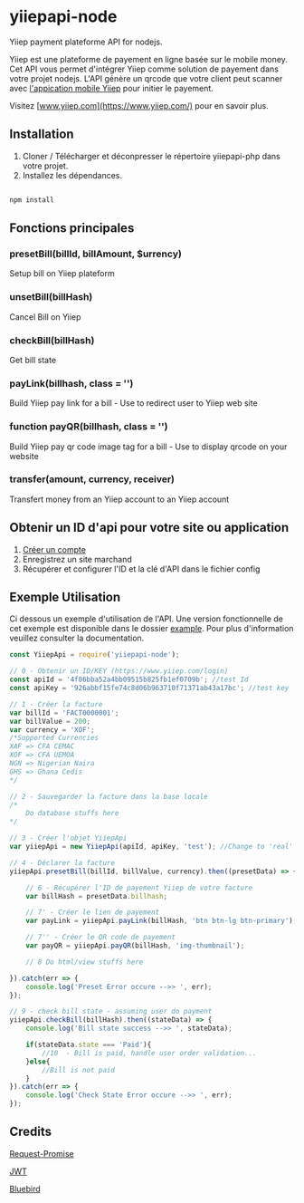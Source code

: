 # yiiepapi-node
Yiiep payment plateforme API for nodejs.

Yiiep est une plateforme de payement en ligne basée sur le mobile money. Cet API vous permet d'intégrer Yiiep  comme solution de payement dans votre projet nodejs. L'API génère un qrcode que votre client peut scanner avec [l'appication mobile Yiiep](https://play.google.com/store/apps/details?id=com.numerumservices.yiiep) pour initier le payement.

Visitez [www.yiiep.com](https://www.yiiep.com/) pour en savoir plus.

## Installation
1. Cloner / Télécharger et déconpresser le répertoire yiiepapi-php dans votre projet.
2. Installez les dépendances.

```bash

npm install

```

## Fonctions principales

### presetBill(billId, billAmount, $urrency)
Setup bill on Yiiep plateform


### unsetBill(billHash)
Cancel Bill on Yiiep


### checkBill(billHash)
Get bill state


### payLink(billhash, class = '')
Build Yiiep pay link for a bill - Use to redirect user to Yiiep web site


### function payQR(billhash, class = '')
Build Yiiep pay qr code image tag for a bill - Use to display qrcode on your website


### transfer(amount, currency, receiver)
Transfert money from an Yiiep account to an Yiiep account


## Obtenir un ID d'api pour votre site ou application
1. [Créer un compte](https://www.yiiep.com/login)
2. Enregistrez un site marchand
3. Récupérer et configurer l'ID et la clé d'API dans le fichier config


## Exemple Utilisation
Ci dessous un exemple d'utilisation de l'API. Une version fonctionnelle de cet exemple est disponible dans le dossier  [example](../../example).  Pour plus d'information veuillez consulter la documentation.

```javascript
const YiiepApi = require('yiiepapi-node');

// 0 - Obtenir un ID/KEY (https://www.yiiep.com/login) 
const apiId = '4f06bba52a4bb09515b825fb1ef0709b'; //test Id
const apiKey = '926abbf15fe74c8d06b963710f71371ab43a17bc'; //test key

// 1 - Créer la facture
var billId = 'FACT0000001';
var billValue = 200;
var currency = 'XOF';
/*Supported Currencies
XAF	=> CFA CEMAC
XOF	=> CFA UEMOA
NGN	=> Nigerian Naira
GHS	=> Ghana Cedis
*/

// 2 - Sauvegarder la facture dans la base locale
/* 
	Do database stuffs here
*/

// 3 - Créer l'objet YiiepApi
var yiiepApi = new YiiepApi(apiId, apiKey, 'test'); //Change to 'real' for production

// 4 - Déclarer la facture
yiiepApi.presetBill(billId, billValue, currency).then((presetData) => {

    // 6 - Récupérer l'ID de payement Yiiep de votre facture
    var billHash = presetData.billhash;

    // 7' - Créer le lien de payement 
    var payLink = yiiepApi.payLink(billHash, 'btn btn-lg btn-primary');

    // 7'' - Créer le QR code de payement
	var payQR = yiiepApi.payQR(billHash, 'img-thumbnail');

    // 8 Do html/view stuffs here

}).catch(err => {
    console.log('Preset Error occure -->> ', err);
});

// 9 - check bill state - assuming user do payment
yiiepApi.checkBill(billHash).then((stateData) => {
    console.log('Bill state success -->> ', stateData);

    if(stateData.state === 'Paid'){
        //10  - Bill is paid, handle user order validation...
    }else{
        //Bill is not paid
    }
}).catch(err => {
    console.log('Check State Error occure -->> ', err);
});

```

## Credits
[Request-Promise](https://github.com/request/request-promise#readme/)

[JWT](https://jwt.io/)

[Bluebird](http://bluebirdjs.com/docs/getting-started.html)

